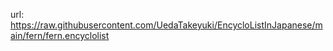 
url: https://raw.githubusercontent.com/UedaTakeyuki/EncycloListInJapanese/main/fern/fern.encyclolist
